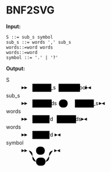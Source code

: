 # BNF2SVG

<!-- 重点1·这行引用了外部样式，一定要记得加，否则无法达到需要的显示效果 -->
<link rel="stylesheet" href="./railroad-diagram.css">

**Input:**

```bnf
S ::= sub_s symbol
sub_s ::= words ',' sub_s
words::=word words
words::=word
symbol ::= '.' | '?'
```

**Output:**

<!-- 重点2·一定要用 <div id="railroad-diagram-output"> 包装 SVG 元素，你也可以在 css 中修改成其他 id -->
<div id="railroad-diagram-output">

  <!-- 重点3·这里是通过 render.js 生成的 BNF 到 SVG 的输出代码 -->
  <dt>S</dt><dd><svg class="railroad-diagram" width="195" height="26" viewBox="0 0 195 26">
  <g transform="translate(.5 .5)">
  <g>
  <path d="M2 9v8l8-4Zm8 0v8l8-4Zm8 4h4" class="start-end"></path>
  </g>
  <path d="M22 13h10"></path>
  <g>
  <path d="M32 13h0"></path>
  <path d="M163 13h0"></path>
  <g class="non-terminal">
  <path d="M32 13h0"></path>
  <path d="M84 13h0"></path>
  <rect x="32" y="2" width="52" height="22"></rect>
  <text x="58" y="17">sub&#95;s</text>
  </g>
  <path d="M84 13h10"></path>
  <path d="M94 13h10"></path>
  <g class="non-terminal">
  <path d="M104 13h0"></path>
  <path d="M163 13h0"></path>
  <rect x="104" y="2" width="59" height="22"></rect>
  <text x="133.5" y="17">symbol</text>
  </g>
  </g>
  <path d="M163 13h10"></path>
  <path d="M173 13h4m0-4v8l16-8v8Z" class="start-end"></path>
  </g>
  </svg>
  </dd><dt>sub_s</dt><dd><svg class="railroad-diagram" width="233" height="26" viewBox="0 0 233 26">
  <g transform="translate(.5 .5)">
  <g>
  <path d="M2 9v8l8-4Zm8 0v8l8-4Zm8 4h4" class="start-end"></path>
  </g>
  <path d="M22 13h10"></path>
  <g>
  <path d="M32 13h0"></path>
  <path d="M201 13h0"></path>
  <g class="non-terminal">
  <path d="M32 13h0"></path>
  <path d="M85 13h0"></path>
  <rect x="32" y="2" width="53" height="22"></rect>
  <text x="58.5" y="17">words</text>
  </g>
  <path d="M85 13h10"></path>
  <path d="M95 13h10"></path>
  <g class="terminal">
  <path d="M105 13h0"></path>
  <path d="M129 13h0"></path>
  <rect x="105" y="2" width="24" height="22" rx="10" ry="10"></rect>
  <text x="117" y="17">,</text>
  </g>
  <path d="M129 13h10"></path>
  <path d="M139 13h10"></path>
  <g class="non-terminal">
  <path d="M149 13h0"></path>
  <path d="M201 13h0"></path>
  <rect x="149" y="2" width="52" height="22"></rect>
  <text x="175" y="17">sub&#95;s</text>
  </g>
  </g>
  <path d="M201 13h10"></path>
  <path d="M211 13h4m0-4v8l16-8v8Z" class="start-end"></path>
  </g>
  </svg>
  </dd><dt>words</dt><dd><svg class="railroad-diagram" width="184" height="26" viewBox="0 0 184 26">
  <g transform="translate(.5 .5)">
  <g>
  <path d="M2 9v8l8-4Zm8 0v8l8-4Zm8 4h4" class="start-end"></path>
  </g>
  <path d="M22 13h10"></path>
  <g>
  <path d="M32 13h0"></path>
  <path d="M152 13h0"></path>
  <g class="non-terminal">
  <path d="M32 13h0"></path>
  <path d="M79 13h0"></path>
  <rect x="32" y="2" width="47" height="22"></rect>
  <text x="55.5" y="17">word</text>
  </g>
  <path d="M79 13h10"></path>
  <path d="M89 13h10"></path>
  <g class="non-terminal">
  <path d="M99 13h0"></path>
  <path d="M152 13h0"></path>
  <rect x="99" y="2" width="53" height="22"></rect>
  <text x="125.5" y="17">words</text>
  </g>
  </g>
  <path d="M152 13h10"></path>
  <path d="M162 13h4m0-4v8l16-8v8Z" class="start-end"></path>
  </g>
  </svg>
  </dd><dt>words</dt><dd><svg class="railroad-diagram" width="111" height="26" viewBox="0 0 111 26">
  <g transform="translate(.5 .5)">
  <g>
  <path d="M2 9v8l8-4Zm8 0v8l8-4Zm8 4h4" class="start-end"></path>
  </g>
  <path d="M22 13h10"></path>
  <g class="non-terminal">
  <path d="M32 13h0"></path>
  <path d="M79 13h0"></path>
  <rect x="32" y="2" width="47" height="22"></rect>
  <text x="55.5" y="17">word</text>
  </g>
  <path d="M79 13h10"></path>
  <path d="M89 13h4m0-4v8l16-8v8Z" class="start-end"></path>
  </g>
  </svg>
  </dd><dt>symbol</dt><dd><svg class="railroad-diagram" width="110" height="56" viewBox="0 0 110 56">
  <g transform="translate(.5 .5)">
  <g>
  <path d="M2 9v8l8-4Zm8 0v8l8-4Zm8 4h4" class="start-end"></path>
  </g>
  <g>
  <path d="M22 13h0"></path>
  <path d="M88 13h0"></path>
  <path d="M22 13h20"></path>
  <g class="terminal">
  <path d="M42 13h0"></path>
  <path d="M66 13h2"></path>
  <rect x="42" y="2" width="24" height="22" rx="10" ry="10"></rect>
  <text x="54" y="17">.</text>
  </g>
  <path d="M68 13h20"></path>
  <path d="M22 13a10 10 0 0 1 10 10v10a10 10 0 0 0 10 10"></path>
  <g class="terminal">
  <path d="M42 43h0"></path>
  <path d="M68 43h0"></path>
  <rect x="42" y="32" width="26" height="22" rx="10" ry="10"></rect>
  <text x="55" y="47">?</text>
  </g>
  <path d="M68 43a10 10 0 0 0 10 -10v-10a10 10 0 0 1 10 -10"></path>
  </g>
  <path d="M88 13h4m0-4v8l16-8v8Z" class="start-end"></path>
  </g>
  </svg>
  </dd>

</div>
